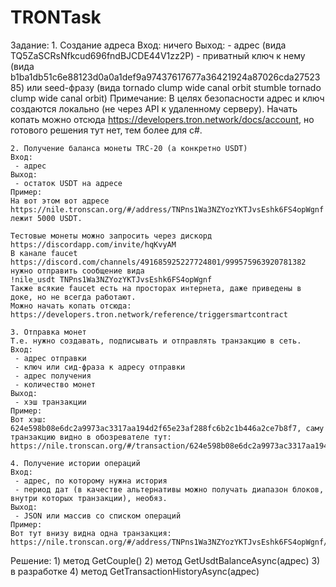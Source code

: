# TRONTask
Задание:
    1. Создание адреса
    Вход: ничего
    Выход:
     - адрес (вида TQ5ZaSCRsNfkcud696fndBJCDE44V1zz2P)
     - приватный ключ к нему (вида b1ba1db51c6e88123d0a0a1def9a97437617677a36421924a87026cda2752385) или seed-фразу (вида tornado clump wide canal orbit stumble tornado clump wide canal orbit)
    Примечание: В целях безопасности адрес и ключ создаются локально (не через API к удаленному серверу). Начать копать можно отсюда https://developers.tron.network/docs/account, но готового решения тут нет, тем более для c#. 

    2. Получение баланса монеты TRC-20 (а конкретно USDT)
    Вход: 
     - адрес
    Выход:
     - остаток USDT на адресе
    Пример:
    На вот этом вот адресе https://nile.tronscan.org/#/address/TNPns1Wa3NZYozYKTJvsEshk6FS4opWgnf лежит 5000 USDT.

    Тестовые монеты можно запросить через дискорд https://discordapp.com/invite/hqKvyAM
    В канале faucet https://discord.com/channels/491685925227724801/999575963920781382 нужно отправить сообщение вида 
    !nile_usdt TNPns1Wa3NZYozYKTJvsEshk6FS4opWgnf
    Также всякие faucet есть на просторах интернета, даже приведены в доке, но не всегда работают.
    Можно начать копать отсюда: https://developers.tron.network/reference/triggersmartcontract

    3. Отправка монет
    Т.е. нужно создавать, подписывать и отправлять транзакцию в сеть.
    Вход:
     - адрес отправки
     - ключ или сид-фраза к адресу отправки
     - адрес получения
     - количество монет
    Выход:
     - хэш транзакции
    Пример:
    Вот хэш: 624e598b08e6dc2a9973ac3317aa194d2f65e23af288fc6b2c1b446a2ce7b8f7, саму транзакцию видно в обозревателе тут: https://nile.tronscan.org/#/transaction/624e598b08e6dc2a9973ac3317aa194d2f65e23af288fc6b2c1b446a2ce7b8f7

    4. Получение истории операций
    Вход: 
     - адрес, по которому нужна история
     - период дат (в качестве альтернативы можно получать диапазон блоков, внутри которых транзакции), необяз.
    Выход:
     - JSON или массив со списком операций
    Пример:
    Вот тут внизу видна одна транзакция: https://nile.tronscan.org/#/address/TNPns1Wa3NZYozYKTJvsEshk6FS4opWgnf/transfers
    
Решение:
    1) метод GetСouple()
    2) метод GetUsdtBalanceAsync(адрес)
    3) в разработке
    4) метод GetTransactionHistoryAsync(адрес)
